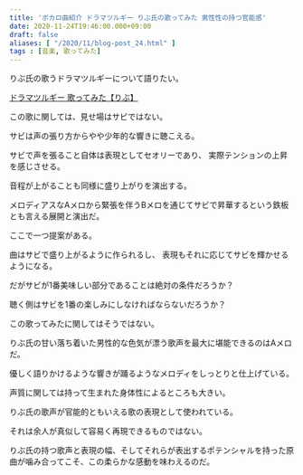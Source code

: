 ```yaml
---
title: 'ボカロ曲紹介 ドラマツルギー りぶ氏の歌ってみた 男性性の持つ官能感'
date: 2020-11-24T19:46:00.000+09:00
draft: false
aliases: [ "/2020/11/blog-post_24.html" ]
tags : [音楽, 歌ってみた]
---
```


りぶ氏の歌うドラマツルギーについて語りたい。

<a href="https://www.nicovideo.jp/watch/sm32103696">ドラマツルギー 歌ってみた【りぶ】</a>

この歌に関しては、見せ場はサビではない。

サビは声の張り方からやや少年的な響きに聴こえる。

サビで声を張ること自体は表現としてセオリーであり、 実際テンションの上昇を感じさせる。

音程が上がることも同様に盛り上がりを演出する。

メロディアスなAメロから緊張を伴うBメロを通じてサビで昇華するという鉄板とも言える展開と演出だ。

ここで一つ提案がある。

曲はサビで盛り上がるように作られるし、 表現もそれに応じてサビを輝かせるようになる。

だがサビが1番美味しい部分であることは絶対の条件だろうか？

聴く側はサビを1番の楽しみにしなければならないだろうか？

この歌ってみたに関してはそうではない。

りぶ氏の甘い落ち着いた男性的な色気が漂う歌声を最大に堪能できるのはAメロだ。

優しく語りかけるような響きが踊るようなメロディをしっとりと仕上げている。

声質に関しては持って生まれた身体性によるところも大きい。

りぶ氏の歌声が官能的ともいえる歌の表現として使われている。

それは余人が真似して容易く再現できるものではない。

りぶ氏の持つ歌声と表現の幅、そしてそれらが表出するポテンシャルを持った原曲が噛み合ってこそ、この柔らかな感動を味わえるのだ。
